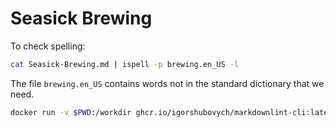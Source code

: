# Seasick Brewing

To check spelling:

``` sh
cat Seasick-Brewing.md | ispell -p brewing.en_US -l
```

The file `brewing.en_US` contains words not in the standard dictionary that
we need.

``` sh
docker run -v $PWD:/workdir ghcr.io/igorshubovych/markdownlint-cli:latest --disable MD040 -- "*.md"
```
